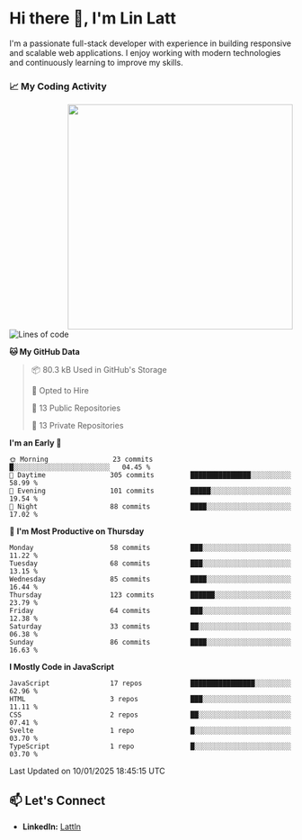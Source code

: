 # Hi there 👋, I'm Lin Latt

I'm a passionate full-stack developer with experience in building responsive and scalable web applications. I enjoy working with modern technologies and continuously learning to improve my skills.

### 📈 My Coding Activity 
<img src="https://github.com/user-attachments/assets/6cec4854-3eec-4600-9120-9be1d3cb2bfe"  width="400px" align="right">

<!--START_SECTION:waka-->
![Lines of code](https://img.shields.io/badge/From%20Hello%20World%20I%27ve%20Written-298.4%20thousand%20lines%20of%20code-blue)

**🐱 My GitHub Data** 

> 📦 80.3 kB Used in GitHub's Storage 
 > 
> 💼 Opted to Hire
 > 
> 📜 13 Public Repositories 
 > 
> 🔑 13 Private Repositories 
 > 
**I'm an Early 🐤** 

```text
🌞 Morning                23 commits          █░░░░░░░░░░░░░░░░░░░░░░░░   04.45 % 
🌆 Daytime                305 commits         ███████████████░░░░░░░░░░   58.99 % 
🌃 Evening                101 commits         █████░░░░░░░░░░░░░░░░░░░░   19.54 % 
🌙 Night                  88 commits          ████░░░░░░░░░░░░░░░░░░░░░   17.02 % 
```
📅 **I'm Most Productive on Thursday** 

```text
Monday                   58 commits          ███░░░░░░░░░░░░░░░░░░░░░░   11.22 % 
Tuesday                  68 commits          ███░░░░░░░░░░░░░░░░░░░░░░   13.15 % 
Wednesday                85 commits          ████░░░░░░░░░░░░░░░░░░░░░   16.44 % 
Thursday                 123 commits         ██████░░░░░░░░░░░░░░░░░░░   23.79 % 
Friday                   64 commits          ███░░░░░░░░░░░░░░░░░░░░░░   12.38 % 
Saturday                 33 commits          ██░░░░░░░░░░░░░░░░░░░░░░░   06.38 % 
Sunday                   86 commits          ████░░░░░░░░░░░░░░░░░░░░░   16.63 % 
```


**I Mostly Code in JavaScript** 

```text
JavaScript               17 repos            ████████████████░░░░░░░░░   62.96 % 
HTML                     3 repos             ███░░░░░░░░░░░░░░░░░░░░░░   11.11 % 
CSS                      2 repos             ██░░░░░░░░░░░░░░░░░░░░░░░   07.41 % 
Svelte                   1 repo              █░░░░░░░░░░░░░░░░░░░░░░░░   03.70 % 
TypeScript               1 repo              █░░░░░░░░░░░░░░░░░░░░░░░░   03.70 % 
```




 Last Updated on 10/01/2025 18:45:15 UTC
<!--END_SECTION:waka-->

## 📫 Let's Connect

- **LinkedIn:** [Lattln](https://linkedin.com/in/lin-latt)
<!-- - **Portfolio:** [Your Portfolio](https://yourportfolio.com) -->
